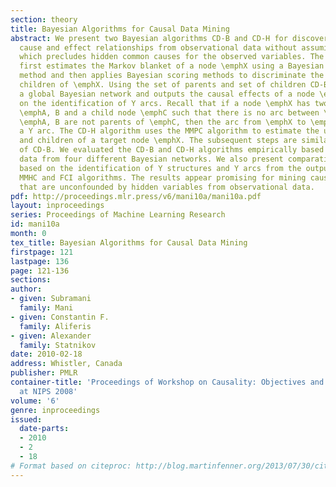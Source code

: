 ```yaml
---
section: theory
title: Bayesian Algorithms for Causal Data Mining
abstract: We present two Bayesian algorithms CD-B and CD-H for discovering unconfounded
  cause and effect relationships from observational data without assuming causal sufficiency
  which precludes hidden common causes for the observed variables. The CD-B algorithm
  first estimates the Markov blanket of a node \emphX using a Bayesian greedy search
  method and then applies Bayesian scoring methods to discriminate the parents and
  children of \emphX. Using the set of parents and set of children CD-B constructs
  a global Bayesian network and outputs the causal effects of a node \emphX based
  on the identification of Y arcs. Recall that if a node \emphX has two parent nodes
  \emphA, B and a child node \emphC such that there is no arc between \emphA, B and
  \emphA, B are not parents of \emphC, then the arc from \emphX to \emphC is called
  a Y arc. The CD-H algorithm uses the MMPC algorithm to estimate the union of parents
  and children of a target node \emphX. The subsequent steps are similar to those
  of CD-B. We evaluated the CD-B and CD-H algorithms empirically based on simulated
  data from four different Bayesian networks. We also present comparative results
  based on the identification of Y structures and Y arcs from the output of the PC,
  MMHC and FCI algorithms. The results appear promising for mining causal relationships
  that are unconfounded by hidden variables from observational data.
pdf: http://proceedings.mlr.press/v6/mani10a/mani10a.pdf
layout: inproceedings
series: Proceedings of Machine Learning Research
id: mani10a
month: 0
tex_title: Bayesian Algorithms for Causal Data Mining
firstpage: 121
lastpage: 136
page: 121-136
sections: 
author:
- given: Subramani
  family: Mani
- given: Constantin F.
  family: Aliferis
- given: Alexander
  family: Statnikov
date: 2010-02-18
address: Whistler, Canada
publisher: PMLR
container-title: 'Proceedings of Workshop on Causality: Objectives and Assessment
  at NIPS 2008'
volume: '6'
genre: inproceedings
issued:
  date-parts:
  - 2010
  - 2
  - 18
# Format based on citeproc: http://blog.martinfenner.org/2013/07/30/citeproc-yaml-for-bibliographies/
---
```

